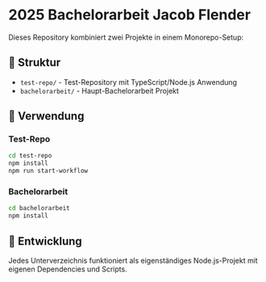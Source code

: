 # 2025 Bachelorarbeit Jacob Flender

Dieses Repository kombiniert zwei Projekte in einem Monorepo-Setup:

## 📁 Struktur

- `test-repo/` - Test-Repository mit TypeScript/Node.js Anwendung
- `bachelorarbeit/` - Haupt-Bachelorarbeit Projekt

## 🚀 Verwendung

### Test-Repo
```bash
cd test-repo
npm install
npm run start-workflow
```

### Bachelorarbeit
```bash
cd bachelorarbeit
npm install
```

## 🔧 Entwicklung

Jedes Unterverzeichnis funktioniert als eigenständiges Node.js-Projekt mit eigenen Dependencies und Scripts.
